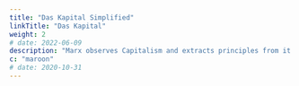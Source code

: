 ```yaml
---
title: "Das Kapital Simplified"
linkTitle: "Das Kapital"
weight: 2
# date: 2022-06-09
description: "Marx observes Capitalism and extracts principles from it based on his materialist template as Das Kapital (1867)"
c: "maroon"
# date: 2020-10-31
---
```

